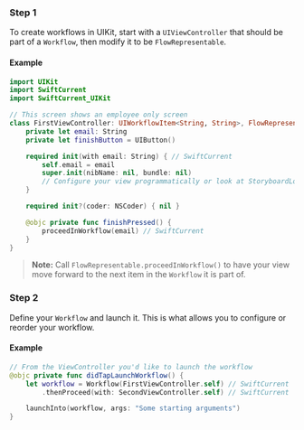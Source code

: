 ### Step 1
To create workflows in UIKit, start with a `UIViewController` that should be part of a `Workflow`, then modify it to be `FlowRepresentable`.

#### Example
```swift
import UIKit
import SwiftCurrent
import SwiftCurrent_UIKit

// This screen shows an employee only screen
class FirstViewController: UIWorkflowItem<String, String>, FlowRepresentable { // SwiftCurrent
    private let email: String
    private let finishButton = UIButton()

    required init(with email: String) { // SwiftCurrent
        self.email = email
        super.init(nibName: nil, bundle: nil)
        // Configure your view programmatically or look at StoryboardLoadable to use storyboards.
    }

    required init?(coder: NSCoder) { nil }

    @objc private func finishPressed() {
        proceedInWorkflow(email) // SwiftCurrent
    }
}
```

> **Note:** Call `FlowRepresentable.proceedInWorkflow()` to have your view move forward to the next item in the `Workflow` it is part of.

### Step 2
Define your `Workflow` and launch it. This is what allows you to configure or reorder your workflow.

#### Example
```swift
// From the ViewController you'd like to launch the workflow
@objc private func didTapLaunchWorkflow() {
    let workflow = Workflow(FirstViewController.self) // SwiftCurrent
        .thenProceed(with: SecondViewController.self) // SwiftCurrent

    launchInto(workflow, args: "Some starting arguments")
}
```
